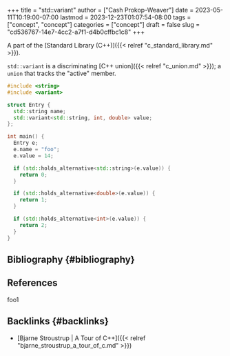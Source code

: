 +++
title = "std::variant"
author = ["Cash Prokop-Weaver"]
date = 2023-05-11T10:19:00-07:00
lastmod = 2023-12-23T01:07:54-08:00
tags = ["concept", "concept"]
categories = ["concept"]
draft = false
slug = "cd536767-14e7-4cc2-a7f1-d4b0cffbc1c8"
+++

A part of the [Standard Library (C++)]({{< relref "c_standard_library.md" >}}).

`std::variant` is a discriminating [C++ union]({{< relref "c_union.md" >}}); a `union` that tracks the "active" member.

```C++
#include <string>
#include <variant>

struct Entry {
  std::string name;
  std::variant<std::string, int, double> value;
};

int main() {
  Entry e;
  e.name = "foo";
  e.value = 14;

  if (std::holds_alternative<std::string>(e.value)) {
    return 0;
  }

  if (std::holds_alternative<double>(e.value)) {
    return 1;
  }

  if (std::holds_alternative<int>(e.value)) {
    return 2;
  }
}
```


## Bibliography {#bibliography}

## References

<style>.csl-entry{text-indent: -1.5em; margin-left: 1.5em;}</style><div class="csl-bib-body">
</div>

foo1


## Backlinks {#backlinks}

-   [Bjarne Stroustrup | A Tour of C++]({{< relref "bjarne_stroustrup_a_tour_of_c.md" >}})
